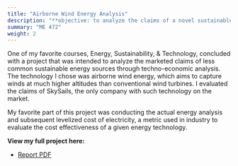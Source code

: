 ```yaml
---
title: "Airborne Wind Energy Analysis"
description: "**objective: to analyze the claims of a novel sustainable energy source**"
summary: "ME 472"
weight: 2
---
```

One of my favorite courses, Energy, Sustainability, & Technology, concluded with a project that was intended to analyze the marketed claims of less common sustainable energy sources through techno-economic analysis.
The technology I chose was airborne wind energy, which aims to capture winds at much higher altitudes than conventional wind turbines. I evaluated the claims of SkySails, the only company with such technology on the market.

My favorite part of this project was conducting the actual energy analysis and subsequent levelized cost of electricity, a metric used in industry to evaluate the cost effectiveness of a given energy technology.

**View my full project here:**

- [Report PDF](/proj2_doc1.pdf)